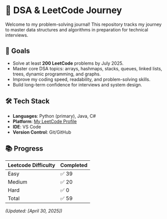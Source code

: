 # 🧠 DSA & LeetCode Journey

Welcome to my problem-solving journal! This repository tracks my journey to master data structures and algorithms in preparation for technical interviews.

## 🎯 Goals

- Solve at least **200 LeetCode** problems by July 2025.
- Master core DSA topics: arrays, hashmaps, stacks, queues, linked lists, trees, dynamic programming, and graphs.
- Improve my coding speed, readability, and problem-solving skills.
- Build long-term confidence for interviews and system design.

## 🛠️ Tech Stack

- **Languages**: Python (primary), Java, C#
- **Platform**: [My LeetCode Profile](https://leetcode.com/u/austenzhang/)
- **IDE**: VS Code  
- **Version Control**: Git/GitHub

## 📚 Progress

| Leetcode Difficulty          | Completed |
|------------------|-----------|
| Easy | ✅ 39     |
| Medium | ✅ 20     |
| Hard | ✅ 0     |
| Total             | ✅ 59     |

_(Updated: [April 30, 2025])_

